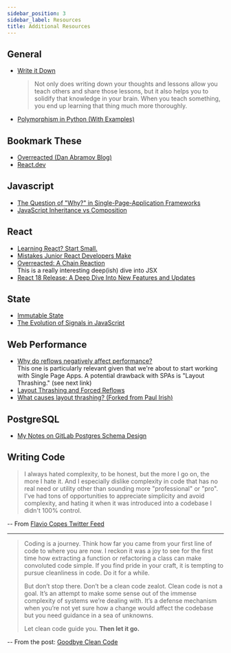 ```yaml
---
sidebar_position: 3
sidebar_label: Resources
title: Additional Resources
---
```


<!-- markdownlint-disable no-inline-html no-trailing-punctuation -->

## General

- [Write it Down](https://dev.to/wraith/write-it-down-404h)
  <br/>
  > Not only does writing down your thoughts and lessons allow you teach others and share those lessons, but it also helps you to solidify that knowledge in your brain. When you teach something, you end up learning that thing much more thoroughly.
- [Polymorphism in Python (With Examples)](https://medium.com/@codingcampus/polymorphism-in-python-with-examples-887e2d45327a)

## Bookmark These

- [Overreacted (Dan Abramov Blog)](https://overreacted.io/)
- [React.dev](https://react.dev/learn)

## Javascript

- [The Question of "Why?" in Single-Page-Application Frameworks](https://blog.logrocket.com/the-question-of-why-in-single-page-application-frameworks-91383446d0f5/)
- [JavaScript Inheritance vs Composition](https://ui.dev/javascript-inheritance-vs-composition/)

## React

- [Learning React? Start Small.](https://daveceddia.com/learning-react-start-small/)
- [Mistakes Junior React Developers Make](https://medium.com/frontend-digest/mistakes-junior-react-developers-make-c546b1af187d)
- [Overreacted: A Chain Reaction](https://overreacted.io/a-chain-reaction/)
    <br/>This is a really interesting deep(ish) dive into JSX
- [React 18 Release: A Deep Dive Into New Features and Updates](https://www.scalablepath.com/react/react-18-release-features)

## State

- [Immutable State](https://www.bekk.christmas/post/2023/18/immutable-state)
- [The Evolution of Signals in JavaScript](https://dev.to/this-is-learning/the-evolution-of-signals-in-javascript-8ob)

## Web Performance

- [Why do reflows negatively affect performance?](https://frontendmasters.com/blog/why-do-reflows-negatively-affect-performance/)
  <br/>This one is particularly relevant given that we're about to start working with Single Page Apps. A potential drawback with SPAs is "Layout Thrashing." (see next link)
- [Layout Thrashing and Forced Reflows](https://webperf.tips/tip/layout-thrashing/)
- [What causes layout thrashing? (Forked from Paul Irish)](https://gist.github.com/seanrreid/63d15f60d24d1d742715)

## PostgreSQL

- [My Notes on GitLab Postgres Schema Design](https://shekhargulati.com/2022/07/08/my-notes-on-gitlabs-postgres-schema-design/)

## Writing Code

> I always hated complexity, to be honest, but the more I go on, the more I hate it. And I especially dislike complexity in code that has no real need or utility other than sounding more "professional" or "pro". I've had tons of opportunities to appreciate simplicity and avoid complexity, and hating it when it was introduced into a codebase I didn't 100% control.

-- From [Flavio Copes Twitter Feed](https://twitter.com/flaviocopes/status/1417007331930423298)

---

> Coding is a journey. Think how far you came from your first line of code to where you are now. I reckon it was a joy to see for the first time how extracting a function or refactoring a class can make convoluted code simple. If you find pride in your craft, it is tempting to pursue cleanliness in code. Do it for a while.
>
> But don’t stop there. Don’t be a clean code zealot. Clean code is not a goal. It’s an attempt to make some sense out of the immense complexity of systems we’re dealing with. It’s a defense mechanism when you’re not yet sure how a change would affect the codebase but you need guidance in a sea of unknowns.
>
> Let clean code guide you. **Then let it go.**

-- From the post: [Goodbye Clean Code](https://overreacted.io/goodbye-clean-code/)
